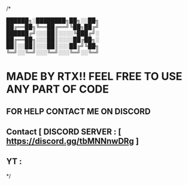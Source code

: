 /*

  ██████╗░████████╗██╗░░██╗           
  ██╔══██╗╚══██╔══╝╚██╗██╔╝          
  ██████╔╝░░░██║░░░░╚███╔╝░          
  ██╔══██╗░░░██║░░░░██╔██╗░          
  ██║░░██║░░░██║░░░██╔╝╚██╗          
  ╚═╝░░╚═╝░░░╚═╝░░░╚═╝░░╚═╝          

   
   # MADE BY RTX!! FEEL FREE TO USE ANY PART OF CODE
   ## FOR HELP CONTACT ME ON DISCORD
   ## Contact    [ DISCORD SERVER : [ https://discord.gg/tbMNNnwDRg ]
   ## YT : 
*/
